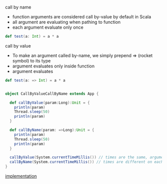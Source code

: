 call by name
- function arguments are considered call by-value by default in Scala
- all argument are evaluating when pathing to function
- each argument evaluate only once

```scala
def test(a: Int) = a * a
```

call by value
- To make an argument called by-name, we simply prepend => (rocket symbol) to its type
- argument evaluates only inside function
- argument evaluates 

```scala
def test(a: => Int) = a * a
```

```scala

object CallByValueCallByName extends App {

  def callByValue(param:Long):Unit = {
    println(param)
    Thread.sleep(50)
    println(param)
  }

  def callByName(param: =>Long):Unit = {
    println(param)
    Thread.sleep(50)
    println(param)
  }

  callByValue(System.currentTimeMillis()) // times are the same, argument evaluates once you pass it to function
  callByName(System.currentTimeMillis()) // times are different on each call because argument evaluated on each call
}

```

[implementation](../../exercises/basic/CallByValueCallByName.scala)